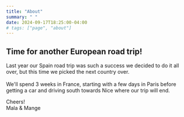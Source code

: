 ```yaml
---
title: "About"
summary: " "
date: 2024-09-17T18:25:00-04:00
# tags: ["page", "about"]
---
```


<p>

## Time for another European road trip!

Last year our Spain road trip was such a success we decided to do it all over, but this time we picked the next country over.<br><br>
We'll spend 3 weeks in France, starting with a few days in Paris before getting a car and driving south towards Nice where our trip will end.  
  
<p>  
 
Cheers!<br>
Mala & Mange 
